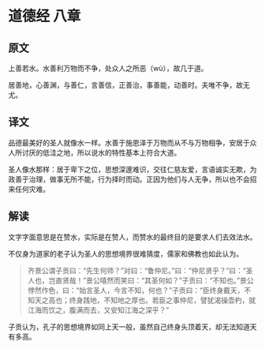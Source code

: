# 道德经 八章

## 原文

上善若水。水善利万物而不争，处众人之所恶（wù），故几于道。

居善地，心善渊，与善仁，言善信，正善治，事善能，动善时。夫唯不争，故无尤。

## 译文

品德最美好的圣人就像水一样。水善于施恩泽于万物而从不与万物相争，安居于众人所讨厌的低洼之地，所以说水的特性基本上符合大道。

圣人像水那样：居于卑下之位，思想深邃难识，交往仁慈友爱，言语诚实无欺，为政善于治理，做事无所不能，行为择时而动。正因为他们与人无争，所以也不会招来任何灾难。

## 解读

文字字面意思是在赞水，实际是在赞人，而赞水的最终目的是要求人们去效法水。

不仅身为道家的老子认为圣人的思想境界很难猜度，儒家和佛教也如此认为。

> 齐景公谓子贡曰：“先生何师？”对曰：“鲁仲尼。”曰：“仲尼贤乎？”曰：“圣人也，岂直贤哉！”景公嘻然而笑曰：“其圣何如？”子贡曰：“不知也。”景公悖然作色，曰：“始言圣人，今言不知，何也？”子贡曰：“臣终身戴天，不知天之高也；终身践地，不知地之厚也。若臣之事仲尼，譬犹渴操壶杓，就江海而饮之，腹满而去，又安知江海之深乎？”

子贡认为，孔子的思想境界如同上天一般，虽然自己终身头顶着天，却无法知道天有多高。